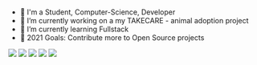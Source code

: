 ###
- 🔭 I'm a Student, Computer-Science, Developer
- 🌱 I’m currently working on a my TAKECARE - animal adoption project
- 👯 I’m currently learning Fullstack
- 🥅 2021 Goals: Contribute more to Open Source projects
<p float="left">
  <img src="https://cdn.jsdelivr.net/npm/programming-languages-logos@0.0.3/src/javascript/javascript_32x32.png">
<img src="https://cdn.jsdelivr.net/npm/programming-languages-logos@0.0.3/src/typescript/typescript_32x32.png" >
<img src="https://cdn.jsdelivr.net/npm/programming-languages-logos@0.0.3/src/html/html_32x32.png" >
<img src="https://cdn.jsdelivr.net/npm/programming-languages-logos@0.0.3/src/css/css_32x32.png" >
<img src="https://cdn.jsdelivr.net/npm/programming-languages-logos@0.0.3/src/c/c_32x32.png" >
</p>
<!--
**michaelr231/michaelr231** is a ✨ _special_ ✨ repository because its `README.md` (this file) appears on your GitHub profile.
